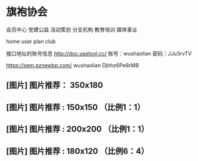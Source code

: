 # 旗袍协会


会员中心
党建公益
活动策划
分支机构
教育培训
媒体事业

home
user
plan
club


接口地址的账号信息
http://doc.usetool.cc/
账号：wushaolian
密码：JJu3rvTV


https://sem.gznewbp.com/
wushaolian
Djhhz6Pe8rMB


[图片]
图片推荐： 350x180
---------------------------------------------------

[图片]
图片推荐 :  150x150 （比例1：1）
---------------------------------------------------

[图片]
图片推荐 : 200x200 （比例1：1）
---------------------------------------------------

[图片]
图片推荐 : 180x120 （比例6：4）
---------------------------------------------------